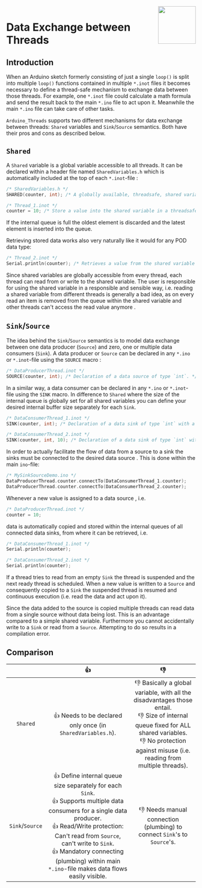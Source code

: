 <img src="https://content.arduino.cc/website/Arduino_logo_teal.svg" height="100" align="right"/>

Data Exchange between Threads
=============================
## Introduction
When an Arduino sketch formerly consisting of just a single `loop()` is split into multiple `loop()` functions contained in multiple `*.inot` files it becomes necessary to define a thread-safe mechanism to exchange data between those threads. For example, one  `*.inot` file could calculate a math formula and send the result back to the main `*.ino` file to act upon it. Meanwhile the main `*.ino` file can take care of other tasks.

 `Arduino_Threads` supports two different mechanisms for data exchange between threads: `Shared` variables and `Sink`/`Source` semantics. Both have their pros and cons as described below.

## `Shared`
A `Shared` variable is a global variable accessible to all threads. It can be declared within a header file named `SharedVariables.h` which is automatically included at the top of each `*.inot`-file :
```C++
/* SharedVariables.h */
SHARED(counter, int); /* A globally available, threadsafe, shared variable of type 'int'. */
```
 

```C++
/* Thread_1.inot */
counter = 10; /* Store a value into the shared variable in a threadsafe manner. */
```
If the internal queue is full the oldest element is discarded and the latest element is inserted into the queue. 

Retrieving stored data works also very naturally like it would for any POD data type:
```C++
/* Thread_2.inot */
Serial.println(counter); /* Retrieves a value from the shared variable in a threadsafe manner. */
```


Since shared variables are globally accessible from every thread, each thread can read from or write to the shared variable. The user is responsible for using the shared variable in a responsible and sensible way, i.e. reading a shared variable from different threads is generally a bad idea, as on every read an item is removed from the queue within the shared variable and other threads can't access the read value anymore .

## `Sink`/`Source`
The idea behind the `Sink`/`Source` semantics is to model data exchange between one data producer (`Source`) and zero, one or multiple data consumers (`Sink`). A data producer or `Source` can be declared in any `*.ino` or `*.inot`-file using the `SOURCE` macro :
```C++
/* DataProducerThread.inot */
SOURCE(counter, int); /* Declaration of a data source of type `int`. */
```
In a similar way, a data consumer can be declared in any `*.ino` or `*.inot`-file using the `SINK` macro. In difference to `Shared` where the size of the internal queue is globally set for all shared variables  you can define your desired internal buffer size separately for each `Sink`.
```C++
/* DataConsumerThread_1.inot */
SINK(counter, int); /* Declaration of a data sink of type `int` with a internal queue size of '1'. */
```
```C++
/* DataConsumerThread_2.inot */
SINK(counter, int, 10); /* Declaration of a data sink of type `int` with a internal queue size of '10'. */
```
In order to actually facilitate the flow of data from a source to a sink the sinks must be connected to the desired data source . This is done within the main `ino`-file:
```C++
/* MySinkSourceDemo.ino */
DataProducerThread.counter.connectTo(DataConsumerThread_1.counter);
DataProducerThread.counter.connectTo(DataConsumerThread_2.counter);
```
Whenever a new value is assigned to a data source , i.e.
```C++
/* DataProducerThread.inot */
counter = 10;
```
data is automatically copied and stored within the internal queues of all connected data sinks, from where it can be retrieved, i.e.
```C++
/* DataConsumerThread_1.inot */
Serial.println(counter);
```
```C++
/* DataConsumerThread_2.inot */
Serial.println(counter);
```
If a thread tries to read from an empty `Sink` the thread is suspended and the next ready thread is scheduled. When a new value is written to a `Source` and consequently copied to a `Sink` the suspended thread is resumed and continuous execution (i.e. read the data and act upon it). 

Since the data added to the source is copied multiple threads can read data from a single source without data being lost. This is an advantage compared to a simple shared variable. Furthermore you cannot accidentally write to a `Sink` or read from a `Source`. Attempting to do so results in a compilation error.

## Comparison
|  | :+1: | :-1: |
|:---:|:---:|:---:|
| `Shared` | :+1: Needs to be declared only once (in `SharedVariables.h`). | :-1: Basically a global variable, with all the disadvantages those entail.<br/> :-1: Size of internal queue fixed for ALL shared variables.<br/> :-1: No protection against misuse (i.e. reading from multiple threads).<br/> |
| `Sink`/`Source` | :+1: Define internal queue size separately for each `Sink`.<br/> :+1: Supports multiple data consumers for a single data producer.<br/> :+1: Read/Write protection: Can't read from `Source`, can't write to `Sink`.<br/> :+1: Mandatory connecting (plumbing) within main `*.ino`-file makes data flows easily visible.<br/> | :-1: Needs manual connection (plumbing) to connect `Sink`'s to `Source`'s. |

